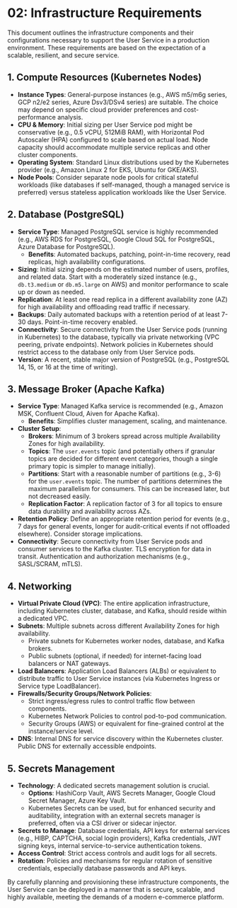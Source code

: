# 02: Infrastructure Requirements

This document outlines the infrastructure components and their configurations necessary to support the User Service in a production environment. These requirements are based on the expectation of a scalable, resilient, and secure service.

## 1. Compute Resources (Kubernetes Nodes)

*   **Instance Types**: General-purpose instances (e.g., AWS m5/m6g series, GCP n2/e2 series, Azure Dsv3/DSv4 series) are suitable. The choice may depend on specific cloud provider preferences and cost-performance analysis.
*   **CPU & Memory**: Initial sizing per User Service pod might be conservative (e.g., 0.5 vCPU, 512MiB RAM), with Horizontal Pod Autoscaler (HPA) configured to scale based on actual load. Node capacity should accommodate multiple service replicas and other cluster components.
*   **Operating System**: Standard Linux distributions used by the Kubernetes provider (e.g., Amazon Linux 2 for EKS, Ubuntu for GKE/AKS).
*   **Node Pools**: Consider separate node pools for critical stateful workloads (like databases if self-managed, though a managed service is preferred) versus stateless application workloads like the User Service.

## 2. Database (PostgreSQL)

*   **Service Type**: Managed PostgreSQL service is highly recommended (e.g., AWS RDS for PostgreSQL, Google Cloud SQL for PostgreSQL, Azure Database for PostgreSQL).
    *   **Benefits**: Automated backups, patching, point-in-time recovery, read replicas, high availability configurations.
*   **Sizing**: Initial sizing depends on the estimated number of users, profiles, and related data. Start with a moderately sized instance (e.g., `db.t3.medium` or `db.m5.large` on AWS) and monitor performance to scale up or down as needed.
*   **Replication**: At least one read replica in a different availability zone (AZ) for high availability and offloading read traffic if necessary.
*   **Backups**: Daily automated backups with a retention period of at least 7-30 days. Point-in-time recovery enabled.
*   **Connectivity**: Secure connectivity from the User Service pods (running in Kubernetes) to the database, typically via private networking (VPC peering, private endpoints). Network policies in Kubernetes should restrict access to the database only from User Service pods.
*   **Version**: A recent, stable major version of PostgreSQL (e.g., PostgreSQL 14, 15, or 16 at the time of writing).

## 3. Message Broker (Apache Kafka)

*   **Service Type**: Managed Kafka service is recommended (e.g., Amazon MSK, Confluent Cloud, Aiven for Apache Kafka).
    *   **Benefits**: Simplifies cluster management, scaling, and maintenance.
*   **Cluster Setup**:
    *   **Brokers**: Minimum of 3 brokers spread across multiple Availability Zones for high availability.
    *   **Topics**: The `user.events` topic (and potentially others if granular topics are decided for different event categories, though a single primary topic is simpler to manage initially).
    *   **Partitions**: Start with a reasonable number of partitions (e.g., 3-6) for the `user.events` topic. The number of partitions determines the maximum parallelism for consumers. This can be increased later, but not decreased easily.
    *   **Replication Factor**: A replication factor of 3 for all topics to ensure data durability and availability across AZs.
*   **Retention Policy**: Define an appropriate retention period for events (e.g., 7 days for general events, longer for audit-critical events if not offloaded elsewhere). Consider storage implications.
*   **Connectivity**: Secure connectivity from User Service pods and consumer services to the Kafka cluster. TLS encryption for data in transit. Authentication and authorization mechanisms (e.g., SASL/SCRAM, mTLS).

## 4. Networking

*   **Virtual Private Cloud (VPC)**: The entire application infrastructure, including Kubernetes cluster, database, and Kafka, should reside within a dedicated VPC.
*   **Subnets**: Multiple subnets across different Availability Zones for high availability.
    *   Private subnets for Kubernetes worker nodes, database, and Kafka brokers.
    *   Public subnets (optional, if needed) for internet-facing load balancers or NAT gateways.
*   **Load Balancers**: Application Load Balancers (ALBs) or equivalent to distribute traffic to User Service instances (via Kubernetes Ingress or Service type LoadBalancer).
*   **Firewalls/Security Groups/Network Policies**:
    *   Strict ingress/egress rules to control traffic flow between components.
    *   Kubernetes Network Policies to control pod-to-pod communication.
    *   Security Groups (AWS) or equivalent for fine-grained control at the instance/service level.
*   **DNS**: Internal DNS for service discovery within the Kubernetes cluster. Public DNS for externally accessible endpoints.

## 5. Secrets Management

*   **Technology**: A dedicated secrets management solution is crucial.
    *   **Options**: HashiCorp Vault, AWS Secrets Manager, Google Cloud Secret Manager, Azure Key Vault.
    *   Kubernetes Secrets can be used, but for enhanced security and auditability, integration with an external secrets manager is preferred, often via a CSI driver or sidecar injector.
*   **Secrets to Manage**: Database credentials, API keys for external services (e.g., HIBP, CAPTCHA, social login providers), Kafka credentials, JWT signing keys, internal service-to-service authentication tokens.
*   **Access Control**: Strict access controls and audit logs for all secrets.
*   **Rotation**: Policies and mechanisms for regular rotation of sensitive credentials, especially database passwords and API keys.

By carefully planning and provisioning these infrastructure components, the User Service can be deployed in a manner that is secure, scalable, and highly available, meeting the demands of a modern e-commerce platform.
